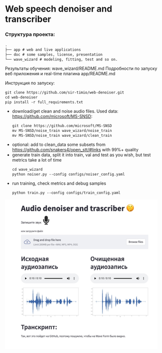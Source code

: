 # Web speech denoiser and transcriber

### Структура проекта:
```
.
├── app # web and live applications
├── doc # some samples, license, presentation
└── wave_wizard # modeling, fitting, test and so on.
```

Результаты обучения: wave_wizard/README.md
Подробности по запуску веб приложения и real-time плагина app/README.md

Инструкция по запуску:
```
git clone https://github.com/sir-timio/web-denoiser.git
cd web-denoiser
pip install -r full_requirements.txt 

```
- download/get clean and noise audio files. Used data: https://github.com/microsoft/MS-SNSD:
    ```
    git clone https://github.com/microsoft/MS-SNSD
    mv MS-SNSD/noise_train wave_wizard/noise_train
    mv MS-SNSD/noise_train wave_wizard/clean_train
    ```
- optional: add to clean_data some subsets from https://github.com/snakers4/open_stt/#links with 99%+ quality
- generate train data, split it into train, val and test as you wish, but test metrics take a lot of time
    ```
    cd wave_wizard
    python noiser.py --config configs/noiser_config.yaml
    ```
- run training, check metrics and debug samples
    ```
    python train.py --config configs/train_config.yaml
    ```

![image](doc/img/front.jpg)